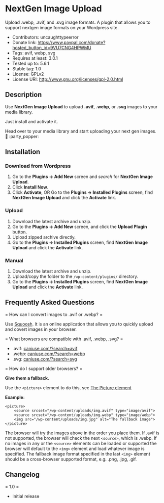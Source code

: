 # NextGen Image Upload

Upload .webp, .avif, and .svg image formats. A plugin that allows you to support nextgen image formats on your Wordpress site.

- Contributors: uncaughttypeerror
- Donate link: https://www.paypal.com/donate?hosted_button_id=9VU7CNG4HPWMU
- Tags: avif, webp, svg
- Requires at least: 3.0.1
- Tested up to: 5.6.1
- Stable tag: 1.0
- License: GPLv2
- License URI: http://www.gnu.org/licenses/gpl-2.0.html

## Description

Use **NextGen Image Upload** to upload **.avif**, **.webp**, or **.svg** images to your media library.

Just install and activate it.

Head over to your media library and start uploading your next gen images. :raised_hands: :party_popper:

## Installation

### Download from Wordpress

1. Go to the **Plugins -> Add New** screen and _search_ for **NextGen Image Upload**.
2. Click **Install Now**.
3. Click **Activate**, OR Go to the **Plugins -> Installed Plugins** screen, find **NextGen Image Upload** and click the **Activate** link.

### Upload

1. Download the latest archive and unzip.
1. Go to the **Plugins -> Add New** screen, and click the **Upload Plugin** button.
1. Upload zipped archive directly.
1. Go to the **Plugins -> Installed Plugins** screen, find **NextGen Image Upload** and click the **Activate** link.

### Manual

1. Download the latest archive and unzip.
2. Upload/copy the folder to the `/wp-content/plugins/` directory.
3. Go to the **Plugins -> Installed Plugins** screen, find **NextGen Image Upload** and click the **Activate** link.

## Frequently Asked Questions

= How can I convert images to .avif or .webp? =

Use [Squoosh](https://squoosh.app/ 'Squoosh'). It is an online application that allows you to quickly upload and covert images in your browser.

= What browsers are compatible with .avif, .webp, .svg? =

- .avif: [caniuse.com/?search=avif](https://caniuse.com/avif 'Can I use avif?')
- .webp: [caniuse.com/?search=webp](https://caniuse.com/webp 'Can I use webp?')
- .svg: [caniuse.com/?search=svg](https://caniuse.com/svg-img 'Can I use svg?')

= How do I support older browsers? =

**Give them a fallback.**

Use the `<picture>` element to do this, see [The Picture element](https://developer.mozilla.org/en-US/docs/Web/HTML/Element/picture 'The Picture element - MDN')

**Example:**

    <picture>
        <source srcset="/wp-content/uploads/img.avif" type="image/avif">
        <source srcset="/wp-content/uploads/img.webp" type="image/webp">
        <img src="/wp-content/uploads/img.jpg" alt="The fallback image">
    </picture>

The browser will try the images above in the order you place them.
If .avif is not supported, the browser will check the next `<source>`, which is .webp.
If no images in any or the `<source>` elements can be loaded or supported the browser will default to the `<img>` element and load whatever image is specified.
The fallback image format specified in the last `<img>` element should be a cross-browser supported format, e.g. .png, .jpg, .gif.

## Changelog

= 1.0 =

- Initial release
